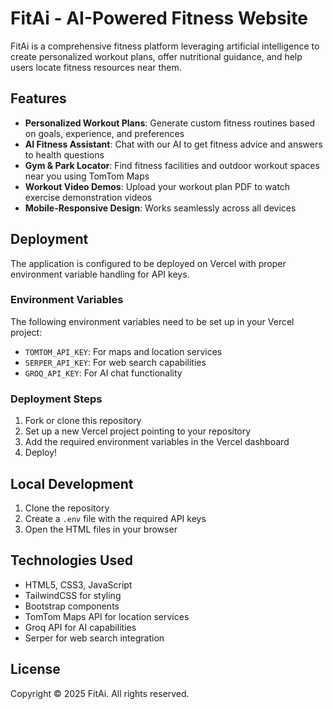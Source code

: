 # FitAi - AI-Powered Fitness Website

FitAi is a comprehensive fitness platform leveraging artificial intelligence to create personalized workout plans, offer nutritional guidance, and help users locate fitness resources near them.

## Features

- **Personalized Workout Plans**: Generate custom fitness routines based on goals, experience, and preferences
- **AI Fitness Assistant**: Chat with our AI to get fitness advice and answers to health questions
- **Gym & Park Locator**: Find fitness facilities and outdoor workout spaces near you using TomTom Maps
- **Workout Video Demos**: Upload your workout plan PDF to watch exercise demonstration videos
- **Mobile-Responsive Design**: Works seamlessly across all devices

## Deployment

The application is configured to be deployed on Vercel with proper environment variable handling for API keys.

### Environment Variables

The following environment variables need to be set up in your Vercel project:

- `TOMTOM_API_KEY`: For maps and location services
- `SERPER_API_KEY`: For web search capabilities
- `GROQ_API_KEY`: For AI chat functionality

### Deployment Steps

1. Fork or clone this repository
2. Set up a new Vercel project pointing to your repository
3. Add the required environment variables in the Vercel dashboard
4. Deploy!

## Local Development

1. Clone the repository
2. Create a `.env` file with the required API keys
3. Open the HTML files in your browser

## Technologies Used

- HTML5, CSS3, JavaScript
- TailwindCSS for styling
- Bootstrap components
- TomTom Maps API for location services
- Groq API for AI capabilities
- Serper for web search integration

## License

Copyright © 2025 FitAi. All rights reserved.

